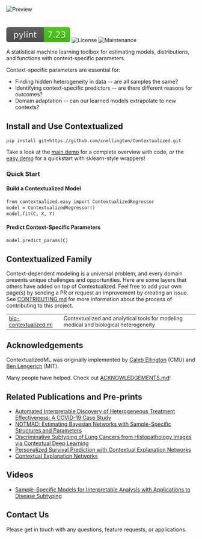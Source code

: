 ![Preview](contextualized_logo.png)
#
![pylint Score](pylint.svg)
![License](https://img.shields.io/github/license/cnellington/contextualized.svg?style=flat-square)
![Maintenance](https://img.shields.io/maintenance/yes/2022?style=flat-square)

A statistical machine learning toolbox for estimating models, distributions, and functions with context-specific parameters.

Context-specific parameters are essential for:
- Finding hidden heterogeneity in data -- are all samples the same?
- Identifying context-specific predictors -- are there different reasons for outcomes?
- Domain adaptation -- can our learned models extrapolate to new contexts?

## Install and Use Contextualized
```
pip install git+https://github.com/cnellington/Contextualized.git
```

Take a look at the [main demo](demos/main_demo.ipynb) for a complete overview with code, or the [easy demo](demos/Easy-demo/easy_demo.ipynb) for a quickstart with sklearn-style wrappers!

### Quick Start

#### Build a Contextualized Model
```
from contextualized.easy import ContextualizedRegressor
model = ContextualizedRegressor()
model.fit(C, X, Y)
```

#### Predict Context-Specific Parameters
```
model.predict_params(C)
```

## Contextualized Family
Context-dependent modeling is a universal problem, and every domain presents unique challenges and opportunities.
Here are some layers that others have added on top of Contextualized.
Feel free to add your own page(s) by sending a PR or request an improvement by creating an issue. See [CONTRIBUTING.md](https://github.com/cnellington/Contextualized/blob/main/CONTRIBUTING.md) for more information about the process of contributing to this project.

<table>
<tr>
<td><a href="http://bio-contextualized.ml/">bio-contextualized.ml</a></td>
<td>Contextualized and analytical tools for modeling medical and biological heterogeneity</td>
</tr>
</table>


## Acknowledgements

ContextualizedML was originally implemented by [Caleb Ellington](https://calebellington.com/) (CMU) and [Ben Lengerich](http://web.mit.edu/~blengeri/www/index.shtml) (MIT).

Many people have helped. Check out [ACKNOWLEDGEMENTS.md](https://github.com/cnellington/Contextualized/blob/main/ACKNOWLEDGEMENTS.md)!


## Related Publications and Pre-prints
- [Automated Interpretable Discovery of Heterogeneous Treatment Effectiveness: A COVID-19 Case Study](https://www.sciencedirect.com/science/article/pii/S1532046422001022)
- [NOTMAD: Estimating Bayesian Networks with Sample-Specific Structures and Parameters](http://arxiv.org/abs/2111.01104)
- [Discriminative Subtyping of Lung Cancers from Histopathology Images via Contextual Deep Learning](https://www.medrxiv.org/content/10.1101/2020.06.25.20140053v1.abstract)
- [Personalized Survival Prediction with Contextual Explanation Networks](http://arxiv.org/abs/1801.09810)
- [Contextual Explanation Networks](https://jmlr.org/papers/v21/18-856.html)


## Videos
- [Sample-Specific Models for Interpretable Analysis with Applications to Disease Subtyping](http://www.birs.ca/events/2022/5-day-workshops/22w5055/videos/watch/202205051559-Lengerich.html)

## Contact Us
Please get in touch with any questions, feature requests, or applications.
